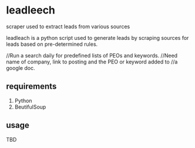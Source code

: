 # leadleech
scraper used to extract leads from various sources


leadleach is a python script used to generate leads by scraping sources for leads based on pre-determined rules.

//Run a search daily for predefined lists of PEOs and keywords.
//Need name of company, link to posting and the PEO or keyword added to
//a google doc.

## requirements
1. Python
2. BeutifulSoup

## usage

TBD

